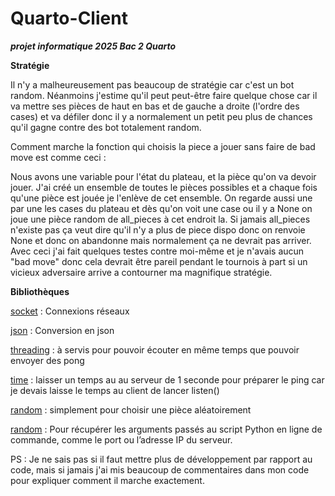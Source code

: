 # Quarto-Client
**_projet informatique 2025 Bac 2 Quarto_**

__Stratégie__

Il n'y a malheureusement pas beaucoup de stratégie car c'est un bot random. Néanmoins j'estime qu'il peut peut-être faire quelque chose car il va mettre ses pièces de haut en bas et de gauche a droite (l'ordre des cases) et va défiler donc il y a normalement un petit peu plus de chances qu'il gagne contre des bot totalement random.

Comment marche la fonction qui choisis la piece a jouer sans faire de bad move est comme ceci : 

Nous avons une variable pour l'état du plateau, et la pièce qu'on va devoir jouer. J'ai créé un ensemble de toutes le pièces possibles et a chaque fois qu'une pièce est jouée je l'enlève de cet ensemble. On regarde aussi une par une les cases du plateau et dès qu'on voit une case ou il y a None on joue une pièce random de all_pieces à cet endroit la. Si jamais all_pieces n'existe pas ça veut dire qu'il n'y a plus de piece dispo donc on renvoie None et donc on abandonne mais normalement ça ne devrait pas arriver. Avec ceci j'ai fait quelques testes contre moi-même et je n'avais aucun "bad move" donc cela devrait être pareil pendant le tournois à part si un vicieux adversaire arrive a contourner ma magnifique stratégie.

__Bibliothèques__

<ins>socket</ins> : Connexions réseaux

<ins>json</ins> : Conversion en json

<ins>threading</ins> : à servis pour pouvoir écouter en même temps que pouvoir envoyer des pong

<ins>time</ins> : laisser un temps au au serveur de 1 seconde pour préparer le ping car je devais laisse le temps au client de lancer listen()

<ins>random</ins> : simplement pour choisir une pièce aléatoirement

<ins>random</ins> : Pour récupérer les arguments passés au script Python en ligne de commande, comme le port ou l’adresse IP du serveur.

PS : Je ne sais pas si il faut mettre plus de développement par rapport au code, mais si jamais j'ai mis beaucoup de commentaires dans mon code pour expliquer comment il marche exactement. 